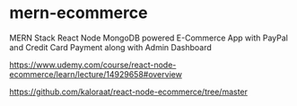 # mern-ecommerce

MERN Stack React Node MongoDB powered E-Commerce App with PayPal and Credit Card Payment along with Admin Dashboard

https://www.udemy.com/course/react-node-ecommerce/learn/lecture/14929658#overview

https://github.com/kaloraat/react-node-ecommerce/tree/master

